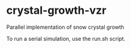 # crystal-growth-vzr
Parallel implementation of snow crystal growth

To run a serial simulation, use the run.sh script.
